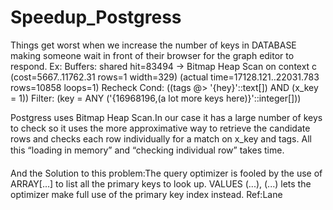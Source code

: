 # Speedup_Postgress
Things get worst  when we  increase the number of keys in DATABASE making someone wait in front of their browser for the graph editor to respond.
Ex:
Buffers: shared hit=83494
  ->  Bitmap Heap Scan on context c  (cost=5667..11762.31 rows=1 width=329) (actual time=17128.121..22031.783 rows=10858 loops=1)
        Recheck Cond: ((tags @> '{hey}'::text[]) AND (x_key = 1))
        Filter: (key = ANY ('{16968196,(a lot more keys here)}'::integer[]))


Postgress uses Bitmap Heap Scan.In our case it has a large number of keys to check so it uses the more approximative way to retrieve the candidate rows and checks each row individually for a match on x_key and tags. All this “loading in memory” and “checking individual row” takes time.
 
 And the Solution to this problem:The query optimizer is fooled by the use of ARRAY[...] to list all the primary keys to look up. VALUES (...), (...) lets the optimizer make full use of the primary key index instead.
 Ref:Lane

